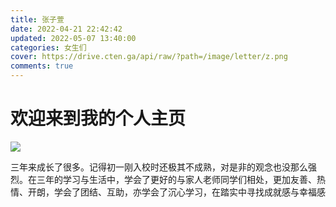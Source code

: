 ```yaml
---
title: 张子萱
date: 2022-04-21 22:42:42
updated: 2022-05-07 13:40:00
categories: 女生们
cover: https://drive.cten.ga/api/raw/?path=/image/letter/z.png
comments: true
---
```

# 欢迎来到我的个人主页

![](https://drive.cten.ga/api/raw/?path=/image/headp/cm/zzx.jpg)

三年来成长了很多。记得初一刚入校时还极其不成熟，对是非的观念也没那么强烈。在三年的学习与生活中，学会了更好的与家人老师同学们相处，更加友善、热情、开朗，学会了团结、互助，亦学会了沉心学习，在踏实中寻找成就感与幸福感